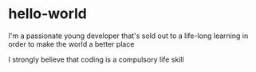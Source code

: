 # hello-world

I'm a passionate young developer that's sold out to a life-long learning in order to make the world a better place

I strongly believe that coding is a compulsory life skill
